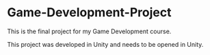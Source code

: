 # Game-Development-Project
This is the final project for my Game Development course.

This project was developed in Unity and needs to be opened in Unity.
